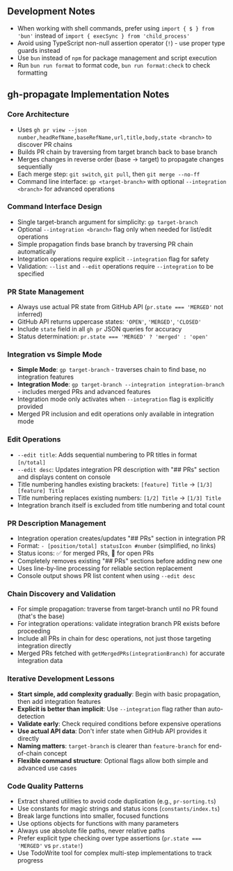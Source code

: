 ## Development Notes

- When working with shell commands, prefer using `import { $ } from 'bun'` instead of `import { execSync } from 'child_process'`
- Avoid using TypeScript non-null assertion operator (`!`) - use proper type guards instead
- Use `bun` instead of `npm` for package management and script execution
- Run `bun run format` to format code, `bun run format:check` to check formatting

## gh-propagate Implementation Notes

### Core Architecture

- Uses `gh pr view --json number,headRefName,baseRefName,url,title,body,state <branch>` to discover PR chains
- Builds PR chain by traversing from target branch back to base branch
- Merges changes in reverse order (base → target) to propagate changes sequentially
- Each merge step: `git switch`, `git pull`, then `git merge --no-ff`
- Command line interface: `gp <target-branch>` with optional `--integration <branch>` for advanced operations

### Command Interface Design

- Single target-branch argument for simplicity: `gp target-branch`
- Optional `--integration <branch>` flag only when needed for list/edit operations
- Simple propagation finds base branch by traversing PR chain automatically
- Integration operations require explicit `--integration` flag for safety
- Validation: `--list` and `--edit` operations require `--integration` to be specified

### PR State Management

- Always use actual PR state from GitHub API (`pr.state === 'MERGED'` not inferred)
- GitHub API returns uppercase states: `'OPEN'`, `'MERGED'`, `'CLOSED'`
- Include `state` field in all `gh pr` JSON queries for accuracy
- Status determination: `pr.state === 'MERGED' ? 'merged' : 'open'`

### Integration vs Simple Mode

- **Simple Mode**: `gp target-branch` - traverses chain to find base, no integration features
- **Integration Mode**: `gp target-branch --integration integration-branch` - includes merged PRs and advanced features
- Integration mode only activates when `--integration` flag is explicitly provided
- Merged PR inclusion and edit operations only available in integration mode

### Edit Operations

- `--edit title`: Adds sequential numbering to PR titles in format `[n/total]`
- `--edit desc`: Updates integration PR description with "## PRs" section and displays content on console
- Title numbering handles existing brackets: `[feature] Title` → `[1/3][feature] Title`
- Title numbering replaces existing numbers: `[1/2] Title` → `[1/3] Title`
- Integration branch itself is excluded from title numbering and total count

### PR Description Management

- Integration operation creates/updates "## PRs" section in integration PR
- Format: `- [position/total] statusIcon #number` (simplified, no links)
- Status icons: ✅ for merged PRs, 🔄 for open PRs
- Completely removes existing "## PRs" sections before adding new one
- Uses line-by-line processing for reliable section replacement
- Console output shows PR list content when using `--edit desc`

### Chain Discovery and Validation

- For simple propagation: traverse from target-branch until no PR found (that's the base)
- For integration operations: validate integration branch PR exists before proceeding
- Include all PRs in chain for desc operations, not just those targeting integration directly
- Merged PRs fetched with `getMergedPRs(integrationBranch)` for accurate integration data

### Iterative Development Lessons

- **Start simple, add complexity gradually**: Begin with basic propagation, then add integration features
- **Explicit is better than implicit**: Use `--integration` flag rather than auto-detection
- **Validate early**: Check required conditions before expensive operations
- **Use actual API data**: Don't infer state when GitHub API provides it directly
- **Naming matters**: `target-branch` is clearer than `feature-branch` for end-of-chain concept
- **Flexible command structure**: Optional flags allow both simple and advanced use cases

### Code Quality Patterns

- Extract shared utilities to avoid code duplication (e.g., `pr-sorting.ts`)
- Use constants for magic strings and status icons (`constants/index.ts`)
- Break large functions into smaller, focused functions
- Use options objects for functions with many parameters
- Always use absolute file paths, never relative paths
- Prefer explicit type checking over type assertions (`pr.state === 'MERGED'` vs `pr.state!`)
- Use TodoWrite tool for complex multi-step implementations to track progress
